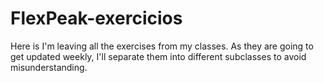 # FlexPeak-exercicios
Here is I'm leaving all the exercises from my classes. As they are going to get updated weekly, I'll separate them into different subclasses to avoid misunderstanding.

